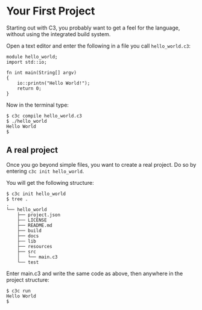 # Your First Project

Starting out with C3, you probably want to get a feel for the language, without using the integrated build system.

Open a text editor and enter the following in a file you call `hello_world.c3`:

```
module hello_world;
import std::io;

fn int main(String[] argv) 
{
    io::printn("Hello World!");
    return 0;
}
```

Now in the terminal type:

```
$ c3c compile hello_world.c3
$ ./hello_world
Hello World
$ 
```

## A real project

Once you go beyond simple files, you want to create a real project. Do so by entering `c3c init hello_world`.

You will get the following structure:


```
$ c3c init hello_world 
$ tree .
.
└── hello_world
    ├── project.json
    ├── LICENSE
    ├── README.md
    ├── build
    ├── docs
    ├── lib
    ├── resources
    ├── src
    │   └── main.c3
    └── test        
```

Enter main.c3 and write the same code as above, then anywhere in the project structure:

```
$ c3c run
Hello World
$ 
```

